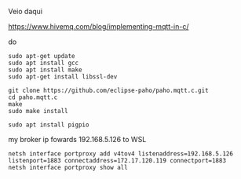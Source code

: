 Veio daqui

https://www.hivemq.com/blog/implementing-mqtt-in-c/

do

```
sudo apt-get update
sudo apt install gcc
sudo apt install make
sudo apt-get install libssl-dev

git clone https://github.com/eclipse-paho/paho.mqtt.c.git
cd paho.mqtt.c
make
sudo make install
```

```
sudo apt install pigpio
```

my broker ip fowards 192.168.5.126 to WSL

```
netsh interface portproxy add v4tov4 listenaddress=192.168.5.126 listenport=1883 connectaddress=172.17.120.119 connectport=1883
netsh interface portproxy show all
```
